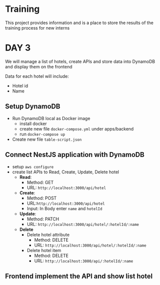 # Training

This project provides information and is a place to store the results of the training process for new interns

# DAY 3

We will manage a list of hotels, create APIs and store data into DynamoDB and display them on the frontend

Data for each hotel will include:

- Hotel id
- Name

## Setup DynamoDB

- Run DynamoDB local as Docker image
  - install docker
  - create new file `docker-compose.yml` under apps/backend
  - run `docker-compose up`
- Create new file `table-script.json`

## Connect NestJS application with DynamoDB

- setup `aws configure`
- create list APIs to Read, Create, Update, Delete hotel
  - **Read**: 
    - Method: GET
    - URL: `http://localhost:3000/api/hotel` 
  - **Create**:
    - Method: POST  
    - URL:`http://localhost:3000/api/hotel`
    - Input: In Body enter `name` and `hotelId`
  - **Update**:
    - Method: PATCH
    - URL: `http://localhost:3000/api/hotel/:hotelId/:name`
  - **Delete**
    - Delete hotel attribute
      - Method: DELETE
      - URL: `http://localhost:3000/api/hotel/:hotelId/:name`
    - Delete hotel item
      - Method: DELETE
      - URL: `http://localhost:3000/api/:hotelId/:name`
## Frontend implement the API and show list hotel
